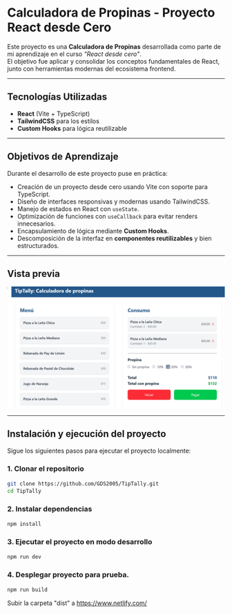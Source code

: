 # Calculadora de Propinas - Proyecto React desde Cero

Este proyecto es una **Calculadora de Propinas** desarrollada como parte de mi aprendizaje en el curso _"React desde cero"_.  
El objetivo fue aplicar y consolidar los conceptos fundamentales de React, junto con herramientas modernas del ecosistema frontend.

---

## Tecnologías Utilizadas

- **React** (Vite + TypeScript)
- **TailwindCSS** para los estilos
- **Custom Hooks** para lógica reutilizable

---

## Objetivos de Aprendizaje

Durante el desarrollo de este proyecto puse en práctica:

- Creación de un proyecto desde cero usando Vite con soporte para TypeScript.
- Diseño de interfaces responsivas y modernas usando TailwindCSS.
- Manejo de estados en React con `useState`.
- Optimización de funciones con `useCallback` para evitar renders innecesarios.
- Encapsulamiento de lógica mediante **Custom Hooks**.
- Descomposición de la interfaz en **componentes reutilizables** y bien estructurados.

---

## Vista previa

<img src="https://github.com/GDS2005/TipTally/blob/main/public/preview.png" alt="project-preview" width="600"/>

---

## Instalación y ejecución del proyecto

Sigue los siguientes pasos para ejecutar el proyecto localmente:

### 1. Clonar el repositorio

```bash
git clone https://github.com/GDS2005/TipTally.git
cd TipTally
```

### 2. Instalar dependencias

```bash
npm install
```

### 3. Ejecutar el proyecto en modo desarrollo

```bash
npm run dev
```

### 4. Desplegar proyecto para prueba.

```bash
npm run build
```

Subir la carpeta "dist" a https://www.netlify.com/ 




